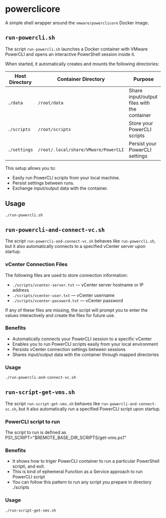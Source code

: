 # powerclicore

A simple shell wrapper around the `vmware/powerclicore` Docker image.

## `run-powercli.sh`

The script `run-powercli.sh` launches a Docker container with VMware PowerCLI and opens an interactive PowerShell session inside it.

When started, it automatically creates and mounts the following directories:

| Host Directory  | Container Directory                             | Purpose                                       |
|-----------------|--------------------------------------------------|-----------------------------------------------|
| `./data`        | `/root/data`                                     | Share input/output files with the container   |
| `./scripts`     | `/root/scripts`                                  | Store your PowerCLI scripts                   |
| `./settings`    | `/root/.local/share/VMware/PowerCLI`             | Persist your PowerCLI settings                |

This setup allows you to:

- Easily run PowerCLI scripts from your local machine.
- Persist settings between runs.
- Exchange input/output data with the container.

## Usage

```bash
./run-powercli.sh
```

## `run-powercli-and-connect-vc.sh`

The script `run-powercli-and-connect-vc.sh` behaves like `run-powercli.sh`, but it also automatically connects to a specified vCenter server upon startup.

### vCenter Connection Files

The following files are used to store connection information:

- `./scripts/vcenter-server.txt` — vCenter server hostname or IP address
- `./scripts/vcenter-user.txt` — vCenter username
- `./scripts/vcenter-password.txt` — vCenter password

If any of these files are missing, the script will prompt you to enter the values interactively and create the files for future use.

### Benefits

- Automatically connects your PowerCLI session to a specific vCenter
- Enables you to run PowerCLI scripts easily from your local environment
- Persists vCenter connection settings between sessions
- Shares input/output data with the container through mapped directories

### Usage

```bash
./run-powercli-and-connect-vc.sh
```

## `run-script-get-vms.sh`

The script `run-script-get-vms.sh` behaves like `run-powercli-and-connect-vc.sh`, but it also automatically run a specified PowerCLI script upon startup.

### PowerCLI script to run

The script to run is defined as PS1_SCRIPT="$REMOTE_BASE_DIR_SCRIPTS/get-vms.ps1"

### Benefits

- It shows how to triger PowerCLI container to run a particular PowerShell scripti, and exit.
- This is kind of ephemeral Function as a Service approach to run PowerCLI script
- You can follow this pattern to run any script you prepare in directory ./scripts

### Usage

```bash
./run-script-get-vms.sh
```

